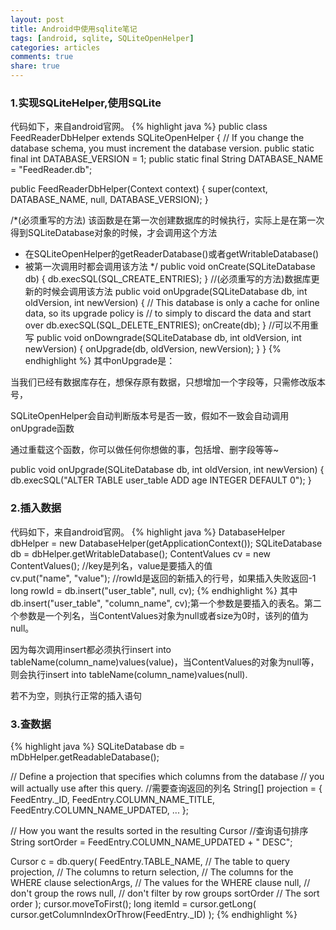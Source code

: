 ```yaml
---
layout: post
title: Android中使用sqlite笔记
tags: [android, sqlite, SQLiteOpenHelper]
categories: articles
comments: true
share: true
---
```



### 1.实现SQLiteHelper,使用SQLite

代码如下，来自android官网。
{% highlight java %}
public class FeedReaderDbHelper extends SQLiteOpenHelper {
// If you change the database schema, you must increment the database version.
public static final int DATABASE_VERSION = 1;
public static final String DATABASE_NAME = "FeedReader.db";

public FeedReaderDbHelper(Context context) {
    super(context, DATABASE_NAME, null, DATABASE_VERSION);
}

/*(必须重写的方法)
该函数是在第一次创建数据库的时候执行，实际上是在第一次得到SQLiteDatabase对象的时候，才会调用这个方法
* 在SQLiteOpenHelper的getReaderDatabase()或者getWritableDatabase()
* 被第一次调用时都会调用该方法
*/
public void onCreate(SQLiteDatabase db) {
    db.execSQL(SQL_CREATE_ENTRIES);
}
//(必须重写的方法)数据库更新的时候会调用该方法
 public void onUpgrade(SQLiteDatabase db, int oldVersion, int newVersion) {
    // This database is only a cache for online data, so its upgrade policy is
    // to simply to discard the data and start over
    db.execSQL(SQL_DELETE_ENTRIES);
    onCreate(db);
}
//可以不用重写
public void onDowngrade(SQLiteDatabase db, int oldVersion, int newVersion) {
    onUpgrade(db, oldVersion, newVersion);
}
}
{% endhighlight %}
其中onUpgrade是：

当我们已经有数据库存在，想保存原有数据，只想增加一个字段等，只需修改版本号，

SQLiteOpenHelper会自动判断版本号是否一致，假如不一致会自动调用onUpgrade函数

通过重载这个函数，你可以做任何你想做的事，包括增、删字段等等~

public void onUpgrade(SQLiteDatabase db, int oldVersion, int newVersion) {
db.execSQL("ALTER TABLE user_table ADD age INTEGER DEFAULT 0");
}

### 2.插入数据

代码如下，来自android官网。
{% highlight java %}
DatabaseHelper dbHelper = new DatabaseHelper(getApplicationContext());
SQLiteDatabase db = dbHelper.getWritableDatabase();
ContentValues cv = new ContentValues();
//key是列名，value是要插入的值                
cv.put("name", "value");
//rowId是返回的新插入的行号，如果插入失败返回-1
long rowId = db.insert("user_table", null, cv);
{% endhighlight %}
其中db.insert("user_table", "column_name", cv);第一个参数是要插入的表名。第二个参数是一个列名，当ContentValues对象为null或者size为0时，该列的值为null。

因为每次调用insert都必须执行insert into tableName(column_name)values(value)，当ContentValues的对象为null等，则会执行insert into tableName(column_name)values(null).

若不为空，则执行正常的插入语句

### 3.查数据 
{% highlight java %}
SQLiteDatabase db = mDbHelper.getReadableDatabase();

// Define a projection that specifies which columns from the database
// you will actually use after this query.
//需要查询返回的列名
String[] projection = {
    FeedEntry._ID,
    FeedEntry.COLUMN_NAME_TITLE,
    FeedEntry.COLUMN_NAME_UPDATED,
    ...
    };

// How you want the results sorted in the resulting Cursor
//查询语句排序
String sortOrder =
    FeedEntry.COLUMN_NAME_UPDATED + " DESC";

Cursor c = db.query(
    FeedEntry.TABLE_NAME,  // The table to query
    projection,                               // The columns to return
    selection,                                // The columns for the WHERE clause
    selectionArgs,                            // The values for the WHERE clause
    null,                                     // don't group the rows
    null,                                     // don't filter by row groups
    sortOrder                                 // The sort order
    );
cursor.moveToFirst();
long itemId = cursor.getLong(
    cursor.getColumnIndexOrThrow(FeedEntry._ID)
);
{% endhighlight %}
